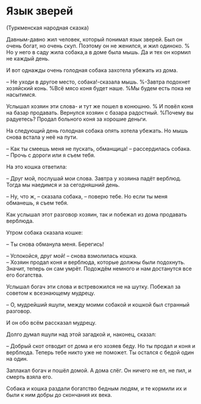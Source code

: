 # Язык зверей
(Туркменская народная сказка)

Давным-давно жил человек, который понимал язык зверей.
Был он очень богат, но очень скуп.
Поэтому он не женился, и жил одиноко.
% Но у него в саду жила собака,а в доме была мышь.
Да и тех он кормил не каждый день.

И вот однажды очень голодная собака захотела убежать из дома. 

– Не уходи в другое место, собака!-сказала мышь.
%-Завтра подохнет хозяйский конь.
%Всё мясо коня будет наше.
%Мы будем есть пока не насытимся.

Услышал хозяин эти слова- и тут же пошел в конюшню.
% И повёл коня на базар продавать.
Вернулся хозяин с базара радостный.
%Почему вы радуетесь?
Продал больного коня за хорошие деньги.

На следующий день голодная собака опять хотела убежать.
Но мышь снова встала у неё на пути.

– Как ты смеешь меня не пускать, обманщица! – рассердилась собака.  
– Прочь с дороги или я съем тебя.

На это кошка ответила:

– Друг мой, послушай мои слова.
Завтра у хозяина падёт верблюд.
Тогда мы наедимся и за сегодняшний день.

– Ну, что ж, – сказала собака, – поверю тебе.
Но если ты меня обманешь, я съем тебя.

Как услышал этот разговор хозяин, так и побежал из дома продавать верблюда.

Утром собака сказала кошке:

– Ты снова обманула меня.
Берегись!

– Успокойся, друг мой! – снова взмолилась кошка.  
– Хозяин продал коня и верблюда, которые должны были подохнуть.
Значит, теперь он сам умрёт.
Подождём немного и нам достанутся все его богатства.

Услышал богач эти слова и встревожился не на шутку.
Побежал за советом к всезнающему мудрецу.

– О, мудрейший яшули, между моими собакой и кошкой был странный разговор.

И он обо всём рассказал мудрецу.

Долго думал яшули над этой загадкой и, наконец, сказал:

– Добрый скот отводит от дома и его хозяев беду.
Но ты продал и коня и верблюда.
Теперь тебе никто уже не поможет.
Ты остался с бедой один на один.

Заплакал богач и пошёл домой.
А дома слёг.
Он ничего не ел, не пил, и смерть взяла его.

Собака и кошка раздали богатство бедным людям, и те кормили их и были к ним добры до скончания их века.
